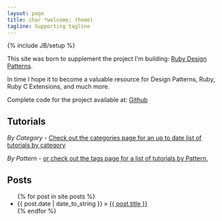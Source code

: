 ```yaml
---
layout: page
title: char *welcome; (home)
tagline: Supporting tagline
---
```

{% include JB/setup %}

This site was born to supplement the project I'm building: [Ruby Design Patterns](http://alistanis.github.io/DesignPatterns/).

In time I hope it to become a valuable resource for Design Patterns, Ruby, Ruby C Extensions, and much more.

Complete code for the project available at: [Github](https://github.com/Alistanis/DesignPatterns)

## Tutorials

*By Category* - [Check out the categories page for an up to date list of tutorials by category](/categories.html)

*By Pattern* - [or check out the tags page for a list of tutorials by Pattern.](/tags.html)

## Posts

<ul class="posts">
  {% for post in site.posts %}
    <li><span>{{ post.date | date_to_string }}</span> &raquo; <a href="{{ BASE_PATH }}{{ post.url }}">{{ post.title }}</a></li>
  {% endfor %}
</ul>